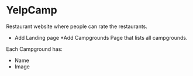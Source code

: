 # YelpCamp
Restaurant website where people can rate the restaurants.

* Add Landing page
*Add Campgrounds Page that lists all campgrounds.

Each Campground has:
* Name
* Image